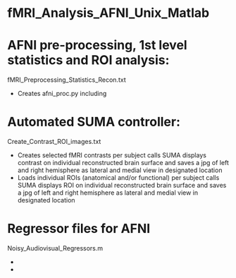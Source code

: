 # fMRI_Analysis_AFNI_Unix_Matlab

# AFNI pre-processing, 1st level statistics and ROI analysis:

fMRI_Preprocessing_Statistics_Recon.txt

- Creates afni_proc.py including 


# Automated SUMA controller:

Create_Contrast_ROI_images.txt

- Creates selected fMRI contrasts per subject calls SUMA displays contrast on individual reconstructed brain surface and saves a jpg of left and right hemisphere as lateral and medial view in designated location
- Loads individual ROIs (anatomical and/or functional) per subject calls SUMA displays ROI on individual reconstructed brain surface and saves a jpg of left and right hemisphere as lateral and medial view in designated location


# Regressor files for AFNI

Noisy_Audiovisual_Regressors.m

- 
- 
